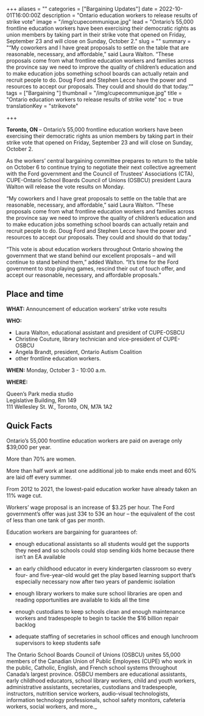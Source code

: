 +++
aliases = ""
categories = ["Bargaining Updates"]
date = 2022-10-01T16:00:00Z
description = "Ontario education workers to release results of strike vote"
image = "/img/cupecommunique.jpg"
lead = "Ontario’s 55,000 frontline education workers have been exercising their democratic rights as union members by taking part in their strike vote that opened on Friday, September 23 and will close on Sunday, October 2."
slug = ""
summary = "“My coworkers and I have great proposals to settle on the table that are reasonable, necessary, and affordable,” said Laura Walton. “These proposals come from what frontline education workers and families across the province say we need to improve the quality of children’s education and to make education jobs something school boards can actually retain and recruit people to do. Doug Ford and Stephen Lecce have the power and resources to accept our proposals. They could and should do that today.”"
tags = ["Bargaining "]
thumbnail = "/img/cupecommunique.jpg"
title = "Ontario education workers to release results of strike vote"
toc = true
translationKey = "strikevote"

+++

**Toronto, ON** – Ontario’s 55,000 frontline education workers have been exercising their democratic rights as union members by taking part in their strike vote that opened on Friday, September 23 and will close on Sunday, October 2.

As the workers’ central bargaining committee prepares to return to the table on October 6 to continue trying to negotiate their next collective agreement with the Ford government and the Council of Trustees’ Associations (CTA), CUPE-Ontario School Boards Council of Unions (OSBCU) president Laura Walton will release the vote results on Monday.

“My coworkers and I have great proposals to settle on the table that are reasonable, necessary, and affordable,” said Laura Walton. “These proposals come from what frontline education workers and families across the province say we need to improve the quality of children’s education and to make education jobs something school boards can actually retain and recruit people to do. Doug Ford and Stephen Lecce have the power and resources to accept our proposals. They could and should do that today.”

“This vote is about education workers throughout Ontario showing the government that we stand behind our excellent proposals – and will continue to stand behind them,” added Walton. “It’s time for the Ford government to stop playing games, rescind their out of touch offer, and accept our reasonable, necessary, and affordable proposals.”

## Place and time

**WHAT:** Announcement of education workers’ strike vote results

**WHO:** 

- Laura Walton, educational assistant and president of CUPE-OSBCU
- Christine Couture, library technician and vice-president of CUPE-OSBCU
- Angela Brandt, president, Ontario Autism Coalition
- other frontline education workers.

**WHEN:** Monday, October 3 - 10:00 a.m.

**WHERE:**

Queen’s Park media studio  
Legislative Building, Rm 149  
111 Wellesley St. W., Toronto, ON, M7A 1A2

## Quick Facts

Ontario’s 55,000 frontline education workers are paid on average only $39,000 per year.

More than 70% are women.

More than half work at least one additional job to make ends meet and 60% are laid off every summer.

From 2012 to 2021, the lowest-paid education worker have already taken an 11% wage cut.

Workers’ wage proposal is an increase of $3.25 per hour. The Ford government’s offer was just 33¢ to 53¢ an hour – the equivalent of the cost of less than one tank of gas per month.

Education workers are bargaining for guarantees of:

- enough educational assistants so all students would get the supports they need and so schools could stop sending kids home because there isn’t an EA available

- an early childhood educator in every kindergarten classroom so every four- and five-year-old would get the play based learning support that’s especially necessary now after two years of pandemic isolation

- enough library workers to make sure school libraries are open and reading opportunities are available to kids all the time

- enough custodians to keep schools clean and enough maintenance workers and tradespeople to begin to tackle the $16 billion repair backlog

- adequate staffing of secretaries in school offices and enough lunchroom supervisors to keep students safe

The Ontario School Boards Council of Unions (OSBCU) unites 55,000 members of the Canadian Union of Public Employees (CUPE) who work in the public, Catholic, English, and French school systems throughout Canada’s largest province. OSBCU members are educational assistants, early childhood educators, school library workers, child and youth workers, administrative assistants, secretaries, custodians and tradespeople, instructors, nutrition service workers, audio-visual technologists, information technology professionals, school safety monitors, cafeteria workers, social workers, and more._
